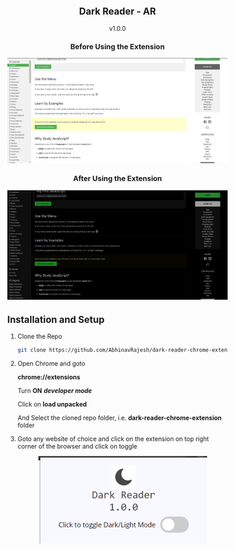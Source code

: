 <h2 align="center">Dark Reader - AR</h2>
<p align="center">
  v1.0.0
</p>
<p align="center">
  <h3 align="center">Before Using the Extension</h3>
  <img src="./demo images/Before Toggle.png" />
</p>
<p align="center">
  <h3 align="center">After Using the Extension</h3>
  <img src="./demo images/After Toggle.png" />
</p>
<h2>Installation and Setup</h2>

1. Clone the Repo
   ```sh
   git clone https://github.com/AbhinavRajesh/dark-reader-chrome-extension.git
   ```
2. Open Chrome and goto
   <p><b>chrome://extensions</b></p>
   <p>Turn <b>ON</b> <i><b>developer mode</b></i></p>
   <p>Click on <b>load unpacked</b></p>
   <p>And Select the cloned repo folder, i.e. <b>dark-reader-chrome-extension</b> folder</p>
   
3. Goto any website of choice and click on the extension on top right corner of the browser and click on toggle
   <p align="center">
    <img src="./demo images/Toggle Image.png" height=200 />
   </p>
   
